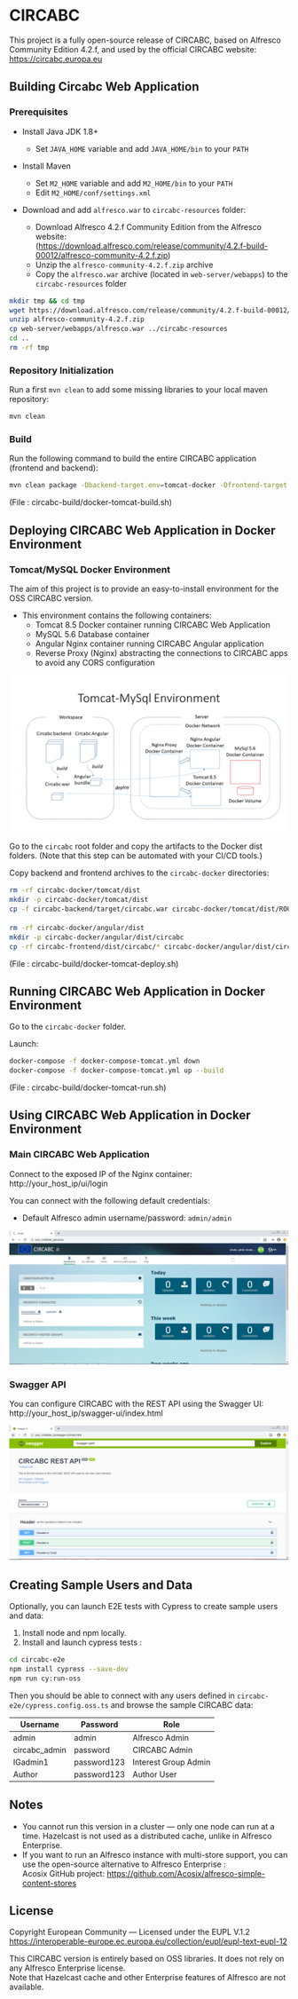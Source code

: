 # CIRCABC

This project is a fully open-source release of CIRCABC, based on Alfresco Community Edition 4.2.f, and used by the official CIRCABC website: https://circabc.europa.eu

## Building Circabc Web Application

### Prerequisites

- Install Java JDK 1.8+
  - Set `JAVA_HOME` variable and add `JAVA_HOME/bin` to your `PATH`

- Install Maven
  - Set `M2_HOME` variable and add `M2_HOME/bin` to your `PATH`
  - Edit `M2_HOME/conf/settings.xml`

- Download and add `alfresco.war` to `circabc-resources` folder:  
  - Download Alfresco 4.2.f Community Edition from the Alfresco website:  
    (https://download.alfresco.com/release/community/4.2.f-build-00012/alfresco-community-4.2.f.zip)
  - Unzip the `alfresco-community-4.2.f.zip` archive
  - Copy the `alfresco.war` archive (located in `web-server/webapps`) to the `circabc-resources` folder

```bash
mkdir tmp && cd tmp
wget https://download.alfresco.com/release/community/4.2.f-build-00012/alfresco-community-4.2.f.zip
unzip alfresco-community-4.2.f.zip
cp web-server/webapps/alfresco.war ../circabc-resources
cd ..
rm -rf tmp
```

### Repository Initialization

Run a first `mvn clean` to add some missing libraries to your local maven repository:

```bash
mvn clean
```

### Build

Run the following command to build the entire CIRCABC application (frontend and backend):


```bash
mvn clean package -Dbackend-target.env=tomcat-docker -Dfrontend-target.env=docker
```

(File : circabc-build/docker-tomcat-build.sh)

## Deploying CIRCABC Web Application in Docker Environment

### Tomcat/MySQL Docker Environment

The aim of this project is to provide an easy-to-install environment for the OSS CIRCABC version.

- This environment contains the following containers:
  - Tomcat 8.5 Docker container running CIRCABC Web Application
  - MySQL 5.6 Database container
  - Angular Nginx container running CIRCABC Angular application
  - Reverse Proxy (Nginx) abstracting the connections to CIRCABC apps to avoid any CORS configuration

![docker-env](doc/Slide2.PNG)

Go to the `circabc` root folder and copy the artifacts to the Docker dist folders. (Note that this step can be automated with your CI/CD tools.)

Copy backend and frontend archives to the `circabc-docker` directories:



```bash
rm -rf circabc-docker/tomcat/dist
mkdir -p circabc-docker/tomcat/dist
cp -f circabc-backend/target/circabc.war circabc-docker/tomcat/dist/ROOT.war

rm -rf circabc-docker/angular/dist
mkdir -p circabc-docker/angular/dist/circabc
cp -rf circabc-frontend/dist/circabc/* circabc-docker/angular/dist/circabc/
```

(File : circabc-build/docker-tomcat-deploy.sh)

## Running CIRCABC Web Application in Docker Environment


Go to the `circabc-docker` folder.

Launch:

```bash
docker-compose -f docker-compose-tomcat.yml down 
docker-compose -f docker-compose-tomcat.yml up --build
```

(File : circabc-build/docker-tomcat-run.sh)

## Using CIRCABC Web Application in Docker Environment

### Main CIRCABC Web Application

Connect to the exposed IP of the Nginx container:  
http://your_host_ip/ui/login

You can connect with the following default credentials:

- Default Alfresco admin username/password: `admin/admin`

![docker-env](doc/circabc.PNG)

### Swagger API

You can configure CIRCABC with the REST API using the Swagger UI:  
http://your_host_ip/swagger-ui/index.html

![docker-env](doc/swagger.PNG)

## Creating Sample Users and Data

Optionally, you can launch E2E tests with Cypress to create sample users and data:

1. Install node and npm locally.
2. Install and launch cypress tests :
```bash
cd circabc-e2e
npm install cypress --save-dev
npm run cy:run-oss
```

Then you should be able to connect with any users defined in `circabc-e2e/cypress.config.oss.ts` and browse the sample CIRCABC data:

| Username       | Password    | Role                  |
|----------------|-------------|-----------------------|
| admin          | admin       | Alfresco Admin        |
| circabc_admin  | password    | CIRCABC Admin         |
| IGadmin1       | password123 | Interest Group Admin  |
| Author         | password123 | Author User           |

## Notes

- You cannot run this version in a cluster — only one node can run at a time. Hazelcast is not used as a distributed cache, unlike in Alfresco Enterprise.
- If you want to run an Alfresco instance with multi-store support, you can use the open-source alternative to Alfresco Enterprise :  
  Acosix GitHub project: https://github.com/Acosix/alfresco-simple-content-stores

## License

Copyright European Community —
Licensed under the EUPL V.1.2  
https://interoperable-europe.ec.europa.eu/collection/eupl/eupl-text-eupl-12

This CIRCABC version is entirely based on OSS libraries. It does not rely on any Alfresco Enterprise license.  
Note that Hazelcast cache and other Enterprise features of Alfresco are not available.
